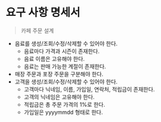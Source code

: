 # 요구 사항 명세서

> 카페 주문 설계

-   음료를 생성/조회/수정/삭제할 수 있어야 한다.
    -   음료마다 가격과 시즌이 존재한다.
    -   음료 이름은 고유해야 한다.
    -   음료는 판매 가능한 계절이 존재한다.
-   매장 주문과 포장 주문을 구분해야 한다.
-   고객을 생성/조회/수정/삭제할 수 있어야 한다.
    -   고객마다 닉네임, 이름, 가입일, 연락처, 적립금이 존재한다.
    -   고객의 닉네임은 고유해야 한다.
    -   적립금은 총 주문 가격의 1%로 한다.
    -   가입일은 yyyymmdd 형태로 한다.
